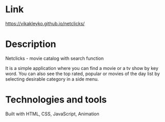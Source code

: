# Link
https://vikakleyko.github.io/netclicks/

# Description
Netclicks - movie catalog with search function

It is a simple application where you can find a movie or a tv show by key word. You can also see the top rated, popular or movies of the day list by selecting desirable category in a side menu.

# Technologies and tools
Built with HTML, CSS, JavaScript, Animation



